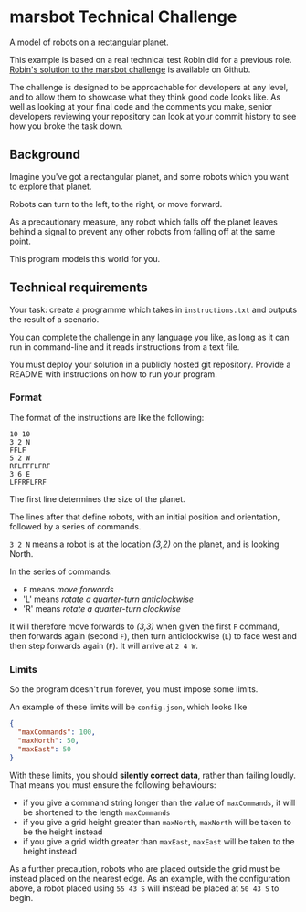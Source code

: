 # marsbot Technical Challenge

A model of robots on a rectangular planet.

This example is based on a real technical test Robin did for a previous role. [Robin's solution to the marsbot challenge](https://github.com/rjkerrison/marsbot) is available on Github.

The challenge is designed to be approachable for developers at any level,
and to allow them to showcase what they think good code looks like.
As well as looking at your final code and the comments you make,
senior developers reviewing your repository can look at your commit history to see how you broke the task down.

## Background

Imagine you've got a rectangular planet, and some robots which you want to explore that planet.

Robots can turn to the left, to the right, or move forward.

As a precautionary measure, any robot which falls off the planet leaves behind a signal to prevent any other robots from falling off at the same point.

This program models this world for you.

## Technical requirements

Your task: create a programme which takes in `instructions.txt` and outputs the result of a scenario.

You can complete the challenge in any language you like, as long as it can run in command-line and it reads instructions from a text file.

You must deploy your solution in a publicly hosted git repository.
Provide a README with instructions on how to run your program.

### Format

The format of the instructions are like the following:

```
10 10
3 2 N
FFLF
5 2 W
RFLFFFLFRF
3 6 E
LFFRFLFRF
```

The first line determines the size of the planet.

The lines after that define robots, with an initial position and orientation, followed by a series of commands.

`3 2 N` means a robot is at the location _(3,2)_ on the planet, and is looking North.

In the series of commands:

- `F` means _move forwards_
- 'L' means _rotate a quarter-turn anticlockwise_
- 'R' means _rotate a quarter-turn clockwise_

It will therefore move forwards to _(3,3)_ when given the first `F` command,
then forwards again (second `F`),
then turn anticlockwise (`L`) to face west and then step forwards again (`F`).
It will arrive at `2 4 W`.

### Limits

So the program doesn't run forever, you must impose some limits.

An example of these limits will be `config.json`, which looks like

```json
{
  "maxCommands": 100,
  "maxNorth": 50,
  "maxEast": 50
}
```

With these limits, you should **silently correct data**, rather than failing loudly.
That means you must ensure the following behaviours:

- if you give a command string longer than the value of `maxCommands`, it will be shortened to the length `maxCommands`
- if you give a grid height greater than `maxNorth`, `maxNorth` will be taken to be the height instead
- if you give a grid width greater than `maxEast`, `maxEast` will be taken to the height instead

As a further precaution, robots who are placed outside the grid must be instead placed on the nearest edge.
As an example, with the configuration above, a robot placed using `55 43 S` will instead be placed at `50 43 S` to begin.
